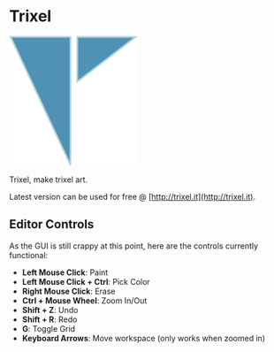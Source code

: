 # Trixel

![Image Alt](trixel.png)

Trixel, make trixel art.

Latest version can be used for free @ [http://trixel.it](http://trixel.it).

## Editor Controls

As the GUI is still crappy at this point, here are the controls currently functional:

+ **Left Mouse Click**: Paint
+ **Left Mouse Click + Ctrl**: Pick Color
+ **Right Mouse Click**: Erase
+ **Ctrl + Mouse Wheel**: Zoom In/Out
+ **Shift + Z**: Undo
+ **Shift + R**: Redo
+ **G**: Toggle Grid
+ **Keyboard Arrows**: Move workspace (only works when zoomed in)
